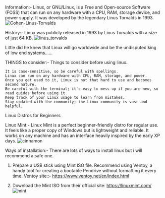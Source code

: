 Information:-
Linux, or GNU/Linux, is a Free and Open-source Software (FOSS) that can run on any hardware with a CPU, RAM, storage device, and power supply. It was developed by the legendary Linus Torvalds in 1993.
![Cohen-Linus-Torvalds](https://github.com/sahilsongire/Linux-research/assets/142686722/0a4eeef7-b049-498f-874f-a88b4072f29c)


History:-
Linux was publicly released in 1993 by Linus Torvalds with a size of just 64 KB.
![linus_torvalds](https://github.com/sahilsongire/Linux-research/assets/142686722/e86a9155-26e9-4689-93da-974f26d18a35)

Little did he knew that Linux will go worldwide and be the undisputed king of low end systems......

THINGS to consider:-
Things to consider before using linux.

    It is case-sensitive, so be careful with spellings.
    Linux can run on any hardware with CPU, RAM, storage, and power.
    Once you get used to it, Linux is not that hard to use and becomes second nature.
    Be careful with the terminal; it's easy to mess up if you are new, so read guides before using it.
    Keep track of your Linux usage to learn from mistakes.
    Stay updated with the community; the Linux community is vast and helpful.
    
Linux Distros for Beginners

Linux Mint:-
Linux Mint is a perfect beginner-friendly distro for regular use. It feels like a proper copy of Windows but is lightweight and reliable. It works on any machine and has an interface heavily inspired by the early XP days.
![cinnamon](https://github.com/sahilsongire/Linux-research/assets/142686722/511297c3-1737-4949-b71a-378fa107080b)

Ways of installation:-
There are lots of ways to install linux but i will recommend a safe one.
1. Prepare a USB stick using Mint ISO file. Recommend using Ventoy, a handy tool for creating a bootable Pendrive without formatting it every time. Ventoy site::- https://www.ventoy.net/en/index.html

2. Download the Mint ISO from their official site: https://linuxmint.com/
![mint](https://github.com/sahilsongire/Linux-research/assets/142686722/dd9e4ed2-8c75-4cdb-ad66-dc54f2d5e1e2)
